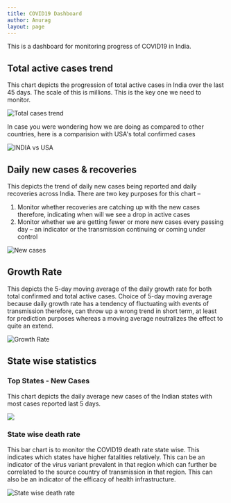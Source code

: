 ```yaml
---
title: COVID19 Dashboard
author: Anurag
layout: page
---
```

This is a dashboard for monitoring progress of COVID19 in India.

## Total active cases trend

This chart depicts the progression of total active cases in India over the last 45 days. The scale of this is millions. This is the key one we need to monitor.

![Total cases trend](https://eng-origin-275515.el.r.appspot.com/total.png)

In case you were wondering how we are doing as compared to other countries, here is a comparision with USA's total confirmed cases

![INDIA vs USA](https://eng-origin-275515.el.r.appspot.com/compare-active.png?country=usa)

## Daily new cases & recoveries

This depicts the trend of daily new cases being reported and daily recoveries across India. There are two key purposes for this chart –

  1. Monitor whether recoveries are catching up with the new cases therefore, indicating when will we see a drop in active cases
  2. Monitor whether we are getting fewer or more new cases every passing day – an indicator or the transmission continuing or coming under control
  
![New cases](https://eng-origin-275515.el.r.appspot.com/new.png)

## Growth Rate

This depicts the 5-day moving average of the daily growth rate for both total confirmed and total active cases. Choice of 5-day moving average because daily growth rate has a tendency of fluctuating with events of transmission therefore, can throw up a wrong trend in short term, at least for prediction purposes whereas a moving average neutralizes the effect to quite an extend.

![Growth Rate](https://eng-origin-275515.el.r.appspot.com/growth.png)


## State wise statistics

### Top States - New Cases

This chart depicts the daily average new cases of the Indian states with most cases reported last 5 days.

![](https://eng-origin-275515.el.r.appspot.com/state-top.png) 

### State wise death rate

This bar chart is to monitor the COVID19 death rate state wise. This indicates which states have higher fatalities relatively. This can be an indicator of the virus variant prevalent in that region which can further be correlated to the source country of transmission in that region. This can also be an indicator of the efficacy of health infrastructure.


![State wise death rate](https://eng-origin-275515.el.r.appspot.com/death.png)

